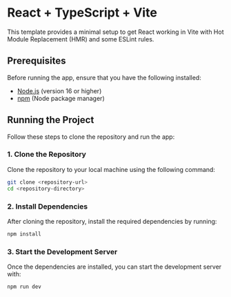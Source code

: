 # React + TypeScript + Vite

This template provides a minimal setup to get React working in Vite with Hot Module Replacement (HMR) and some ESLint rules.

## Prerequisites

Before running the app, ensure that you have the following installed:

- [Node.js](https://nodejs.org/) (version 16 or higher)
- [npm](https://www.npmjs.com/) (Node package manager)

## Running the Project

Follow these steps to clone the repository and run the app:

### 1. Clone the Repository

Clone the repository to your local machine using the following command:

```bash
git clone <repository-url>
cd <repository-directory>
```

### 2. Install Dependencies
After cloning the repository, install the required dependencies by running:

```bash
npm install
```

### 3. Start the Development Server
Once the dependencies are installed, you can start the development server with:

```bash
npm run dev
```

